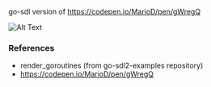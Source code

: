 go-sdl version of https://codepen.io/MarioD/pen/gWregQ

![Alt Text](https://media.giphy.com/media/7T8Lqtz2K3p7JXOSsQ/giphy.gif)

### References

* render_goroutines (from go-sdl2-examples repository)
* https://codepen.io/MarioD/pen/gWregQ

